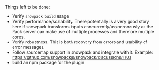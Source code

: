 Things left to be done:

 * Verify `snowpack build` usage
 * Verify performance/scalability.  There potentially is a very good story
   here if snowpack transforms inputs concurrently/asyncronously as the
   Rack server can make use of multiple processes and therefore multiple
   cores.
 * Verify robustness.  This is both recovery from errors and usability
   of error messages.
 * Follow sourcemap support in snowpack and integrate with it.
   Example: https://github.com/snowpackjs/snowpack/discussions/1103
 * build an npm package for the plugin
